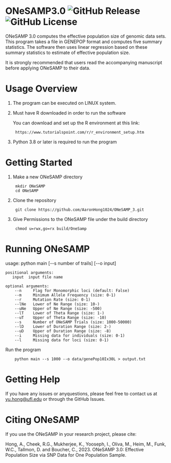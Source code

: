 
# ONeSAMP3.0  ![GitHub Release](https://img.shields.io/github/v/release/AaronHong1024/ONeSAMP_3) ![GitHub License](https://img.shields.io/github/license/AaronHong1024/ONeSAMP_3)


ONeSAMP 3.0 computes the effective population size of genomic data sets.
This program takes a file in GENEPOP format and computes five summary statistics. 
The software then uses linear regression based on these summary statistics to estimate of effective population size.  

It is strongly recommended that users read the accompanying manuscript before applying ONeSAMP to their data. 



# Usage Overview
1. The program can be executed on LINUX system.

2. Must have R downloaded in order to run the software
        
   You can download and set up the R environment at this link: 
        
        https://www.tutorialspoint.com/r/r_environment_setup.htm

3. Python 3.8 or later is required to run the program

# Getting Started
1. Make a new ONeSAMP directory

        mkdir ONeSAMP
        cd ONeSAMP
2. Clone the repository

        git clone https://github.com/AaronHong1024/ONeSAMP_3.git
3. Give Permissions to the ONeSAMP file under the build directory

        chmod u=rwx,go=rx build/OneSamp

# Running ONeSAMP

usage: python main [--s number of trails] [--o input]
```
positional arguments:
   input  input file name

optional arguments:
    --n     Flag for Monomorphic loci (default: False)
    --m     Minimum Allele Frequency (size: 0-1)
    --r     Mutation Rate (size: 0-1)
    --lNe   Lower of Ne Range (size: 10-)
    --uNe   Upper of Ne Range (size: -500)
    --lT    Lower of Theta Range (size: 1-)
    --uT    Upper of Theta Range (size: -10)
    --s     Number of ONeSAMP Trials (size: 1000-50000)
    --lD    Lower of Duration Range (size: 2-)
    --uD    Upper of Duration Range (size: -8)
    --i     Missing data for individuals (size: 0-1)
    --l     Missing data for loci (size: 0-1)
```


Run the program

        python main --s 1000 --o data/genePop10Ix30L > output.txt

# Getting Help

If you have any issues or anyquestions, please feel free to contact us at yu.hong@ufl.edu or through the GitHub Issues.

# Citing ONeSAMP
If you use the ONeSAMP in your research project, please cite: 

Hong, A., Cheek, R.G., Mukherjee, K., Yooseph, I., Oliva, M., Heim, M., Funk, W.C., Tallmon, D. and Boucher, C., 2023. ONeSAMP 3.0: Effective Population Size via SNP Data for One Population Sample.



 
